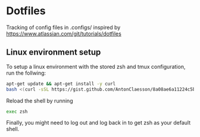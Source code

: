 # Dotfiles
Tracking of config files in .configs/ inspired by https://www.atlassian.com/git/tutorials/dotfiles

## Linux environment setup
To setup a linux environment with the stored zsh and tmux configuration, run the follwing:
```bash
apt-get update && apt-get install -y curl
bash <(curl -sSL https://gist.github.com/AntonClaesson/8a08ae6a11224c5b1d2acb2f92a508c8/raw)
```
Reload the shell by running
```bash
exec zsh
```
Finally, you might need to log out and log back in to get zsh as your default shell.
